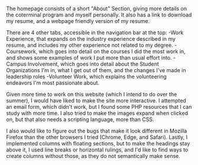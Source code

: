 The homepage consists of a short "About" Section, giving more details on the coterminal program and myself personally. It also has a link to download my resume, and a webpage friendly version of my resume.

There are 4 other tabs, accessible in the navigation bar at the top:
 -Work Experience, that expands on the industry experience described in my resume, and includes my other experience not related to my degree.
 -Coursework, which goes into detail on the courses I did the most work in, and shows some examples of work I put more than usual effort into. 
 -Campus Involvement, which goes into detail about the Student Organizations I'm in, what I get out of them, and the changes I've made in leadership roles
 -Volunteer Work, which explains the volunteering endeavors I'm most passionate about. 

 Given more time to work on this website (which I intend to do over the summer), I would have liked to make the site more interactive. I attempted an email form, which didn't work, but I found some PHP resources that I can study with more time. I also tried to make the images expand when clicked on, but that also needs a scripting language, more than CSS. 
 
 I also would like to figure out the bugs that make it look different in Mozilla Firefox than the other browsers I tried (Chrome, Edge, and Safari). Lastly, I implemented columns with floating sections, but to make the headings stay above it, I used line breaks or horizontal rulings, and I'd like to find ways to create columns without those, as they do not semantically make sense. 